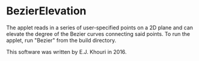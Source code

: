 # BezierElevation
The applet reads in a series of user-specified points on a 2D plane and can elevate the degree of the Bezier curves connecting said points.  To run the applet, run "Bezier" from the build directory.  

This software was written by E.J. Khouri in 2016.
